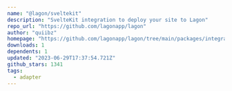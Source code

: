 ```yaml
---
name: "@lagon/sveltekit"
description: "SvelteKit integration to deploy your site to Lagon"
repo_url: "https://github.com/lagonapp/lagon"
author: "quiibz"
homepage: "https://github.com/lagonapp/lagon/tree/main/packages/integrations/sveltekit"
downloads: 1
dependents: 1
updated: "2023-06-29T17:37:54.721Z"
github_stars: 1341
tags: 
  - adapter
---
```

